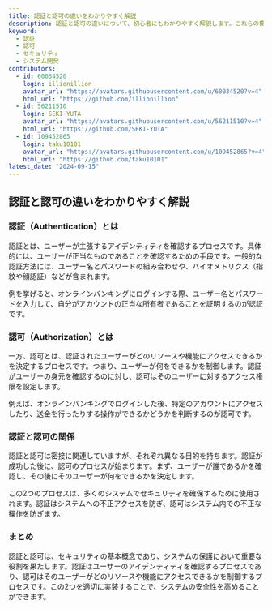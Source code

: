 ```yaml
---
title: 認証と認可の違いをわかりやすく解説
description: 認証と認可の違いについて、初心者にもわかりやすく解説します。これらの概念はセキュリティの基本であり、システム開発において重要な役割を果たします。
keyword:
  - 認証
  - 認可
  - セキュリティ
  - システム開発
contributors:
  - id: 60034520
    login: illionillion
    avatar_url: "https://avatars.githubusercontent.com/u/60034520?v=4"
    html_url: "https://github.com/illionillion"
  - id: 56211510
    login: SEKI-YUTA
    avatar_url: "https://avatars.githubusercontent.com/u/56211510?v=4"
    html_url: "https://github.com/SEKI-YUTA"
  - id: 109452865
    login: taku10101
    avatar_url: "https://avatars.githubusercontent.com/u/109452865?v=4"
    html_url: "https://github.com/taku10101"
latest_date: "2024-09-15"
---
```


## 認証と認可の違いをわかりやすく解説

### 認証（Authentication）とは

認証とは、ユーザーが主張するアイデンティティを確認するプロセスです。具体的には、ユーザーが正当なものであることを確認するための手段です。一般的な認証方法には、ユーザー名とパスワードの組み合わせや、バイオメトリクス（指紋や顔認証）などが含まれます。

例を挙げると、オンラインバンキングにログインする際、ユーザー名とパスワードを入力して、自分がアカウントの正当な所有者であることを証明するのが認証です。

### 認可（Authorization）とは

一方、認可とは、認証されたユーザーがどのリソースや機能にアクセスできるかを決定するプロセスです。つまり、ユーザーが何をできるかを制御します。認証がユーザーの身元を確認するのに対し、認可はそのユーザーに対するアクセス権限を設定します。

例えば、オンラインバンキングでログインした後、特定のアカウントにアクセスしたり、送金を行ったりする操作ができるかどうかを判断するのが認可です。

### 認証と認可の関係

認証と認可は密接に関連していますが、それぞれ異なる目的を持ちます。認証が成功した後に、認可のプロセスが始まります。まず、ユーザーが誰であるかを確認し、その後にそのユーザーが何をできるかを決定します。

この2つのプロセスは、多くのシステムでセキュリティを確保するために使用されます。認証はシステムへの不正アクセスを防ぎ、認可はシステム内での不正な操作を防ぎます。

### まとめ

認証と認可は、セキュリティの基本概念であり、システムの保護において重要な役割を果たします。認証はユーザーのアイデンティティを確認するプロセスであり、認可はそのユーザーがどのリソースや機能にアクセスできるかを制御するプロセスです。この2つを適切に実装することで、システムの安全性を高めることができます。
